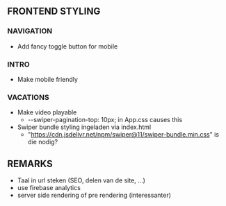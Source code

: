 ## FRONTEND STYLING
### NAVIGATION
* Add fancy toggle button for mobile

### INTRO
* Make mobile friendly

### VACATIONS
* Make video playable
  * --swiper-pagination-top: 10px; in App.css causes this
* Swiper bundle styling ingeladen via index.html
  * "https://cdn.jsdelivr.net/npm/swiper@11/swiper-bundle.min.css" is die nodig?

## REMARKS
* Taal in url steken (SEO, delen van de site, ...)
* use firebase analytics
* server side rendering of pre rendering (interessanter)